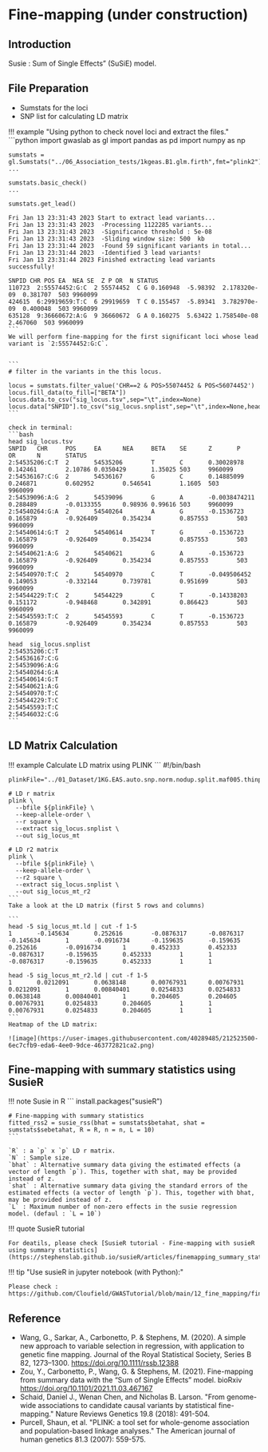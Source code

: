 # Fine-mapping (under construction)

## Introduction

Susie : Sum of Single Effects” (SuSiE) model.

## File Preparation

- Sumstats for the loci
- SNP list for calculating LD matrix

!!! example "Using python to check novel loci and extract the files."
    ```python
    import gwaslab as gl
    import pandas as pd
    import numpy as np
    
    sumstats = gl.Sumstats("../06_Association_tests/1kgeas.B1.glm.firth",fmt="plink2")
    ...
    
    sumstats.basic_check()
    ...
    
    sumstats.get_lead()
    
    Fri Jan 13 23:31:43 2023 Start to extract lead variants...
    Fri Jan 13 23:31:43 2023  -Processing 1122285 variants...
    Fri Jan 13 23:31:43 2023  -Significance threshold : 5e-08
    Fri Jan 13 23:31:43 2023  -Sliding window size: 500  kb
    Fri Jan 13 23:31:44 2023  -Found 59 significant variants in total...
    Fri Jan 13 23:31:44 2023  -Identified 3 lead variants!
    Fri Jan 13 23:31:44 2023 Finished extracting lead variants successfully!
    
    SNPID CHR POS EA  NEA SE  Z P OR  N STATUS
    110723  2:55574452:G:C  2 55574452  C G 0.160948  -5.98392  2.178320e-09  0.381707  503 9960099
    424615  6:29919659:T:C  6 29919659  T C 0.155457  -5.89341  3.782970e-09  0.400048  503 9960099
    635128  9:36660672:A:G  9 36660672  G A 0.160275  5.63422 1.758540e-08  2.467060  503 9960099
    ```
    We will perform fine-mapping for the first significant loci whose lead variant is `2:55574452:G:C`.
    
    
    ```
    # filter in the variants in the this locus.
    
    locus = sumstats.filter_value('CHR==2 & POS>55074452 & POS<56074452')
    locus.fill_data(to_fill=["BETA"])
    locus.data.to_csv("sig_locus.tsv",sep="\t",index=None)
    locus.data["SNPID"].to_csv("sig_locus.snplist",sep="\t",index=None,header=None)
    ```
    
    check in terminal:
    ```bash
    head sig_locus.tsv
    SNPID   CHR     POS     EA      NEA     BETA    SE      Z       P       OR      N       STATUS
    2:54535206:C:T  2       54535206        T       C       0.30028978      0.142461        2.10786 0.0350429       1.35025 503     9960099
    2:54536167:C:G  2       54536167        G       C       0.14885099      0.246871        0.602952        0.546541        1.1605  503     9960099
    2:54539096:A:G  2       54539096        G       A       -0.0038474211   0.288489        -0.0133355      0.98936 0.99616 503     9960099
    2:54540264:G:A  2       54540264        A       G       -0.1536723      0.165879        -0.926409       0.354234        0.857553        503     9960099
    2:54540614:G:T  2       54540614        T       G       -0.1536723      0.165879        -0.926409       0.354234        0.857553        503     9960099
    2:54540621:A:G  2       54540621        G       A       -0.1536723      0.165879        -0.926409       0.354234        0.857553        503     9960099
    2:54540970:T:C  2       54540970        C       T       -0.049506452    0.149053        -0.332144       0.739781        0.951699        503     9960099
    2:54544229:T:C  2       54544229        C       T       -0.14338203     0.151172        -0.948468       0.342891        0.866423        503     9960099
    2:54545593:T:C  2       54545593        C       T       -0.1536723      0.165879        -0.926409       0.354234        0.857553        503     9960099
    
    head  sig_locus.snplist
    2:54535206:C:T
    2:54536167:C:G
    2:54539096:A:G
    2:54540264:G:A
    2:54540614:G:T
    2:54540621:A:G
    2:54540970:T:C
    2:54544229:T:C
    2:54545593:T:C
    2:54546032:C:G
    ```

## LD Matrix Calculation

!!! example Calculate LD matrix using PLINK
    ```
    #!/bin/bash
    
    plinkFile="../01_Dataset/1KG.EAS.auto.snp.norm.nodup.split.maf005.thinp020"
    
    # LD r matrix
    plink \
      --bfile ${plinkFile} \
      --keep-allele-order \
      --r square \
      --extract sig_locus.snplist \
      --out sig_locus_mt
    
    # LD r2 matrix
    plink \
      --bfile ${plinkFile} \
      --keep-allele-order \
      --r2 square \
      --extract sig_locus.snplist \
      --out sig_locus_mt_r2
    ```
    Take a look at the LD matrix (first 5 rows and columns)
    
    ```
    head -5 sig_locus_mt.ld | cut -f 1-5
    1       -0.145634       0.252616        -0.0876317      -0.0876317
    -0.145634       1       -0.0916734      -0.159635       -0.159635
    0.252616        -0.0916734      1       0.452333        0.452333
    -0.0876317      -0.159635       0.452333        1       1
    -0.0876317      -0.159635       0.452333        1       1
    
    head -5 sig_locus_mt_r2.ld | cut -f 1-5
    1       0.0212091       0.0638148       0.00767931      0.00767931
    0.0212091       1       0.00840401      0.0254833       0.0254833
    0.0638148       0.00840401      1       0.204605        0.204605
    0.00767931      0.0254833       0.204605        1       1
    0.00767931      0.0254833       0.204605        1       1
    ```
    Heatmap of the LD matrix:
    
    ![image](https://user-images.githubusercontent.com/40289485/212523500-6ec7cfb9-eda6-4ee0-9dce-463772821ca2.png)

## Fine-mapping with summary statistics using SusieR 

!!! note Susie in R
    ```
    install.packages("susieR")
    
    # Fine-mapping with summary statistics
    fitted_rss2 = susie_rss(bhat = sumstats$betahat, shat = sumstats$sebetahat, R = R, n = n, L = 10)
    ```
    
    `R` : a `p` x `p` LD r matrix.
    `N` : Sample size.
    `bhat` : Alternative summary data giving the estimated effects (a vector of length `p`). This, together with shat, may be provided instead of z.
    `shat` : Alternative summary data giving the standard errors of the estimated effects (a vector of length `p`). This, together with bhat, may be provided instead of z.
    `L` : Maximum number of non-zero effects in the susie regression model. (defaul : `L = 10`)

!!! quote SusieR tutorial
    
    For deatils, please check [SusieR tutorial - Fine-mapping with susieR using summary statistics](https://stephenslab.github.io/susieR/articles/finemapping_summary_statistics.html)

!!! tip "Use susieR in jupyter notebook (with Python):"
    
    Please check : https://github.com/Cloufield/GWASTutorial/blob/main/12_fine_mapping/finemapping_susie.ipynb


## Reference

- Wang, G., Sarkar, A., Carbonetto, P. & Stephens, M. (2020). A simple new approach to variable selection in regression, with application to genetic fine mapping. Journal of the Royal Statistical Society, Series B 82, 1273–1300. https://doi.org/10.1111/rssb.12388
- Zou, Y., Carbonetto, P., Wang, G. & Stephens, M. (2021). Fine-mapping from summary data with the “Sum of Single Effects” model. bioRxiv https://doi.org/10.1101/2021.11.03.467167
- Schaid, Daniel J., Wenan Chen, and Nicholas B. Larson. "From genome-wide associations to candidate causal variants by statistical fine-mapping." Nature Reviews Genetics 19.8 (2018): 491-504.
- Purcell, Shaun, et al. "PLINK: a tool set for whole-genome association and population-based linkage analyses." The American journal of human genetics 81.3 (2007): 559-575.
